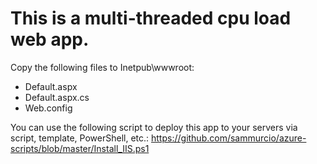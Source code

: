 # This is a multi-threaded cpu load web app.
Copy the following files to Inetpub\wwwroot:
- Default.aspx
- Default.aspx.cs
- Web.config

You can use the following script to deploy this app to your servers via script, template, PowerShell, etc.:
https://github.com/sammurcio/azure-scripts/blob/master/Install_IIS.ps1
